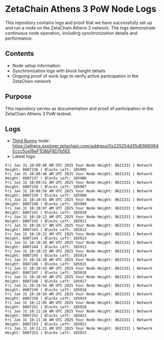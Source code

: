 # ZetaChain Athens 3 PoW Node Logs
This repository contains logs and proof that we have successfully set up and run a node on the ZetaChain Athens 3 network. The logs demonstrate continuous node operation, including synchronization details and performance.

## Contents
- Node setup information
- Synchronization logs with block height details
- Ongoing proof of work logs to verify active participation in the ZetaChain network

## Purpose
This repository serves as documentation and proof of participation in the ZetaChain Athens 3 PoW testnet.

## Logs

- [Third Bunny](https://thirdbunny.xyz/) node: https://athens.explorer.zetachain.com/address/0x225254d35dE666064Eccc5ce16eF1D8bF8D7b5EE
- Latest logs:
```
Fri Jan 31 10:09:40 AM UTC 2025 Your Node Height: 8621331 | Network Height: 8807236 | Blocks Left: 185905
Fri Jan 31 10:09:46 AM UTC 2025 Your Node Height: 8621331 | Network Height: 8807237 | Blocks Left: 185906
Fri Jan 31 10:09:51 AM UTC 2025 Your Node Height: 8621331 | Network Height: 8807238 | Blocks Left: 185907
Fri Jan 31 10:09:56 AM UTC 2025 Your Node Height: 8621331 | Network Height: 8807239 | Blocks Left: 185908
Fri Jan 31 10:10:01 AM UTC 2025 Your Node Height: 8621331 | Network Height: 8807240 | Blocks Left: 185909
Fri Jan 31 10:10:07 AM UTC 2025 Your Node Height: 8621331 | Network Height: 8807241 | Blocks Left: 185910
Fri Jan 31 10:10:12 AM UTC 2025 Your Node Height: 8621331 | Network Height: 8807242 | Blocks Left: 185911
Fri Jan 31 10:10:17 AM UTC 2025 Your Node Height: 8621331 | Network Height: 8807243 | Blocks Left: 185912
Fri Jan 31 10:10:22 AM UTC 2025 Your Node Height: 8621331 | Network Height: 8807244 | Blocks Left: 185913
Fri Jan 31 10:10:28 AM UTC 2025 Your Node Height: 8621331 | Network Height: 8807244 | Blocks Left: 185913
Fri Jan 31 10:10:33 AM UTC 2025 Your Node Height: 8621331 | Network Height: 8807245 | Blocks Left: 185914
Fri Jan 31 10:10:38 AM UTC 2025 Your Node Height: 8621331 | Network Height: 8807246 | Blocks Left: 185915
Fri Jan 31 10:10:43 AM UTC 2025 Your Node Height: 8621331 | Network Height: 8807247 | Blocks Left: 185916
Fri Jan 31 10:10:49 AM UTC 2025 Your Node Height: 8621331 | Network Height: 8807248 | Blocks Left: 185917
Fri Jan 31 10:10:54 AM UTC 2025 Your Node Height: 8621331 | Network Height: 8807249 | Blocks Left: 185918
Fri Jan 31 10:10:59 AM UTC 2025 Your Node Height: 8621331 | Network Height: 8807250 | Blocks Left: 185919
Fri Jan 31 10:11:05 AM UTC 2025 Your Node Height: 8621331 | Network Height: 8807251 | Blocks Left: 185920
Fri Jan 31 10:11:10 AM UTC 2025 Your Node Height: 8621331 | Network Height: 8807252 | Blocks Left: 185921
Fri Jan 31 10:11:16 AM UTC 2025 Your Node Height: 8621331 | Network Height: 8807253 | Blocks Left: 185922
Fri Jan 31 10:11:21 AM UTC 2025 Your Node Height: 8621331 | Network Height: 8807253 | Blocks Left: 185922
```
